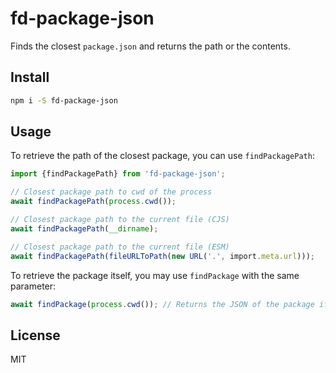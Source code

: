 # fd-package-json

Finds the closest `package.json` and returns the path or the contents.

## Install

```sh
npm i -S fd-package-json
```

## Usage

To retrieve the path of the closest package, you can use `findPackagePath`:

```ts
import {findPackagePath} from 'fd-package-json';

// Closest package path to cwd of the process
await findPackagePath(process.cwd());

// Closest package path to the current file (CJS)
await findPackagePath(__dirname);

// Closest package path to the current file (ESM)
await findPackagePath(fileURLToPath(new URL('.', import.meta.url)));
```

To retrieve the package itself, you may use `findPackage` with the same
parameter:

```ts
await findPackage(process.cwd()); // Returns the JSON of the package if found
```

## License

MIT
